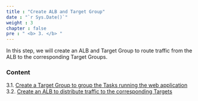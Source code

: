 ```yaml
---
title : "Create ALB and Target Group"
date : "`r Sys.Date()`"
weight : 3
chapter : false
pre : " <b> 3. </b> "
---
```


In this step, we will create an ALB and Target Group to route traffic from the ALB to the corresponding Target Groups.

### Content
3.1. [Create a Target Group to group the Tasks running the web application](3.1-TG/) \
3.2. [Create an ALB to distribute traffic to the corresponding Targets](3.2-ALB/)

